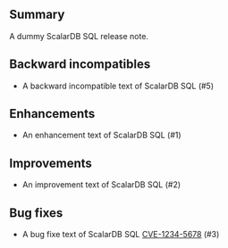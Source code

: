 ## Summary
A dummy ScalarDB SQL release note.

## Backward incompatibles
- A backward incompatible text of ScalarDB SQL (#5)

## Enhancements
- An enhancement text of ScalarDB SQL (#1)

## Improvements
- An improvement text of ScalarDB SQL (#2)

## Bug fixes
- A bug fixe text of ScalarDB SQL [CVE-1234-5678](dummy) (#3)
